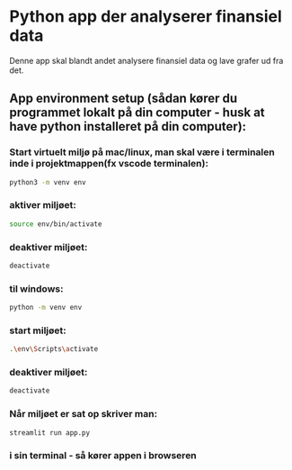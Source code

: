 # Python app der analyserer finansiel data

Denne app skal blandt andet analysere finansiel data og lave grafer ud fra det.

## App environment setup (sådan kører du programmet lokalt på din computer - husk at have python installeret på din computer):

### Start virtuelt miljø på mac/linux, man skal være i terminalen inde i projektmappen(fx vscode terminalen):
```bash
python3 -m venv env
```
### aktiver miljøet:
```bash
source env/bin/activate
```
### deaktiver miljøet:
```bash
deactivate
```
### til windows:
```bash
python -m venv env
```
### start miljøet:
```bash
.\env\Scripts\activate
```
### deaktiver miljøet: 
```bash
deactivate
```
### Når miljøet er sat op skriver man: 

```bash
streamlit run app.py 
```
### i sin terminal - så kører appen i browseren 